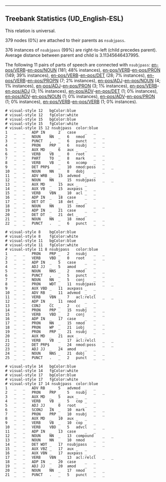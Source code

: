 

--------------------------------------------------------------------------------

## Treebank Statistics (UD_English-ESL)

This relation is universal.

379 nodes (0%) are attached to their parents as `nsubjpass`.

376 instances of `nsubjpass` (99%) are right-to-left (child precedes parent).
Average distance between parent and child is 3.11345646437995.

The following 11 pairs of parts of speech are connected with `nsubjpass`: [en-pos/VERB]()-[en-pos/NOUN]() (181; 48% instances), [en-pos/VERB]()-[en-pos/PRON]() (149; 39% instances), [en-pos/VERB]()-[en-pos/DET]() (28; 7% instances), [en-pos/VERB]()-[en-pos/PROPN]() (7; 2% instances), [en-pos/ADJ]()-[en-pos/NOUN]() (4; 1% instances), [en-pos/ADJ]()-[en-pos/PRON]() (3; 1% instances), [en-pos/VERB]()-[en-pos/ADJ]() (3; 1% instances), [en-pos/ADV]()-[en-pos/DET]() (1; 0% instances), [en-pos/ADV]()-[en-pos/NOUN]() (1; 0% instances), [en-pos/ADV]()-[en-pos/PRON]() (1; 0% instances), [en-pos/VERB]()-[en-pos/VERB]() (1; 0% instances).


~~~ conllu
# visual-style 12	bgColor:blue
# visual-style 12	fgColor:white
# visual-style 15	bgColor:blue
# visual-style 15	fgColor:white
# visual-style 15 12 nsubjpass	color:blue
1	_	_	ADP	IN	_	2	case	_	_
2	_	_	NOUN	NN	_	6	nmod	_	_
3	_	_	PUNCT	,	_	6	punct	_	_
4	_	_	PRON	PRP	_	6	nsubj	_	_
5	_	_	AUX	MD	_	6	aux	_	_
6	_	_	VERB	VB	_	0	root	_	_
7	_	_	PART	TO	_	8	mark	_	_
8	_	_	VERB	VB	_	6	xcomp	_	_
9	_	_	DET	PRP$	_	10	nmod:poss	_	_
10	_	_	NOUN	NN	_	8	dobj	_	_
11	_	_	ADV	WRB	_	15	advmod	_	_
12	_	_	NOUN	NN	_	15	nsubjpass	_	_
13	_	_	AUX	MD	_	15	aux	_	_
14	_	_	AUX	VB	_	15	auxpass	_	_
15	_	_	VERB	VBN	_	10	acl	_	_
16	_	_	ADP	IN	_	18	case	_	_
17	_	_	DET	DT	_	18	det	_	_
18	_	_	NOUN	NN	_	15	nmod	_	_
19	_	_	ADP	IN	_	21	case	_	_
20	_	_	DET	DT	_	21	det	_	_
21	_	_	NOUN	NN	_	18	nmod	_	_
22	_	_	PUNCT	.	_	6	punct	_	_

~~~


~~~ conllu
# visual-style 8	bgColor:blue
# visual-style 8	fgColor:white
# visual-style 11	bgColor:blue
# visual-style 11	fgColor:white
# visual-style 11 8 nsubjpass	color:blue
1	_	_	PRON	PRP	_	2	nsubj	_	_
2	_	_	VERB	VBD	_	0	root	_	_
3	_	_	ADP	IN	_	5	case	_	_
4	_	_	ADJ	JJ	_	5	amod	_	_
5	_	_	NOUN	NNS	_	2	nmod	_	_
6	_	_	PUNCT	,	_	5	punct	_	_
7	_	_	NOUN	NN	_	5	conj	_	_
8	_	_	PRON	WDT	_	11	nsubjpass	_	_
9	_	_	AUX	VBD	_	11	auxpass	_	_
10	_	_	ADV	RB	_	11	advmod	_	_
11	_	_	VERB	VBN	_	7	acl:relcl	_	_
12	_	_	ADP	IN	_	11	nmod	_	_
13	_	_	CONJ	CC	_	2	cc	_	_
14	_	_	PRON	PRP	_	15	nsubj	_	_
15	_	_	VERB	VBD	_	2	conj	_	_
16	_	_	ADP	IN	_	17	case	_	_
17	_	_	PRON	NN	_	15	nmod	_	_
18	_	_	PRON	WP	_	21	iobj	_	_
19	_	_	PRON	PRP	_	21	nsubj	_	_
20	_	_	AUX	MD	_	21	aux	_	_
21	_	_	VERB	VB	_	17	acl:relcl	_	_
22	_	_	DET	PRP$	_	24	nmod:poss	_	_
23	_	_	ADJ	JJ	_	24	amod	_	_
24	_	_	NOUN	NNS	_	21	dobj	_	_
25	_	_	PUNCT	.	_	2	punct	_	_

~~~


~~~ conllu
# visual-style 14	bgColor:blue
# visual-style 14	fgColor:white
# visual-style 17	bgColor:blue
# visual-style 17	fgColor:white
# visual-style 17 14 nsubjpass	color:blue
1	_	_	ADV	RB	_	5	advmod	_	_
2	_	_	PRON	PRP	_	5	nsubj	_	_
3	_	_	AUX	MD	_	5	aux	_	_
4	_	_	VERB	VB	_	5	cop	_	_
5	_	_	ADJ	JJ	_	0	root	_	_
6	_	_	SCONJ	IN	_	10	mark	_	_
7	_	_	PRON	PRP	_	10	nsubj	_	_
8	_	_	AUX	MD	_	10	aux	_	_
9	_	_	VERB	VB	_	10	cop	_	_
10	_	_	VERB	VBD	_	5	advcl	_	_
11	_	_	ADP	IN	_	13	case	_	_
12	_	_	NOUN	NN	_	13	compound	_	_
13	_	_	NOUN	NN	_	10	nmod	_	_
14	_	_	DET	WDT	_	17	nsubjpass	_	_
15	_	_	AUX	VBZ	_	17	aux	_	_
16	_	_	AUX	VBN	_	17	auxpass	_	_
17	_	_	VERB	VBN	_	13	acl:relcl	_	_
18	_	_	ADP	IN	_	20	case	_	_
19	_	_	ADJ	JJ	_	20	amod	_	_
20	_	_	NOUN	NN	_	17	nmod	_	_
21	_	_	PUNCT	.	_	5	punct	_	_

~~~


